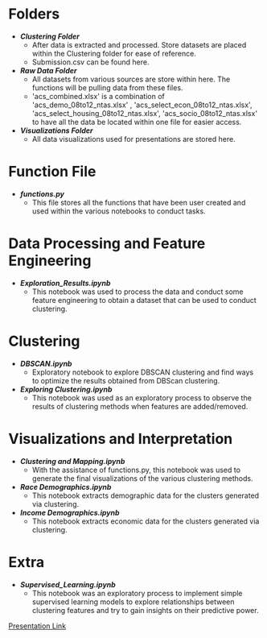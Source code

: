 # Folders

- ***Clustering Folder***
   - After data is extracted and processed. Store datasets are placed within the Clustering folder for ease of reference.
   - Submission.csv can be found here.
- ***Raw Data Folder***
   - All datasets from various sources are store within here. The functions will be pulling data from these files.
   - 'acs_combined.xlsx' is a combination of 'acs_demo_08to12_ntas.xlsx' , 'acs_select_econ_08to12_ntas.xlsx', 'acs_select_housing_08to12_ntas.xlsx', 'acs_socio_08to12_ntas.xlsx' to have all the data be located within one file for easier access. 
- ***Visualizations Folder***
   - All data visualizations used for presentations are stored here.

# Function File
- ***functions.py***
   - This file stores all the functions that have been user created and used within the various notebooks to conduct tasks. 

# Data Processing and Feature Engineering
- ***Exploration_Results.ipynb***
   - This notebook was used to process the data and conduct some feature engineering to obtain a dataset that can be used to conduct clustering.

# Clustering
- ***DBSCAN.ipynb***
   - Exploratory notebook to explore DBSCAN clustering and find ways to optimize the results obtained from DBScan clustering. 
- ***Exploring Clustering.ipynb***
   - This notebook was used as an exploratory process to observe the results of clustering methods when features are added/removed.

# Visualizations and Interpretation 
- ***Clustering and Mapping.ipynb***
   - With the assistance of functions.py, this notebook was used to generate the final visualizations of the various clustering methods. 
- ***Race Demographics.ipynb***
   - This notebook extracts demographic data for the clusters generated via clustering.
- ***Income Demographics.ipynb***
   - This notebook extracts economic data for the clusters generated via clustering.

# Extra 
- ***Supervised_Learning.ipynb***
   - This notebook was an exploratory process to implement simple supervised learning models to explore relationships between clustering features and try to gain insights on their predictive power.

[Presentation Link](https://drive.google.com/drive/folders/12ltR1CuMpGDl5RRuWdXawXVee4yM4FhN?usp=sharing)


